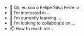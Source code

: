 - 👋 Oii, eu sou o Felipe Silva Ferreira
- 👀 I’m interested in ...
- 🌱 I’m currently learning ...
- 💞️ I’m looking to collaborate on ...
- 📫 How to reach me ...

<!---
felipesilvaferreira16/felipesilvaferreira16 is a ✨ special ✨ repository because its `R		EADME.md` (this file) appears on your GitHub profile.
You can click the Preview link to take a look at your changes.
--->
